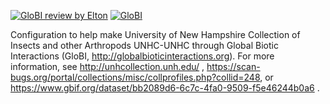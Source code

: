 [![GloBI review by Elton](https://github.com/globalbioticinteractions/unhc/actions/workflows/review.yml/badge.svg)](https://github.com/globalbioticinteractions/unhc/actions) [![GloBI](http://api.globalbioticinteractions.org/interaction.svg?accordingTo=globi:globalbioticinteractions/unhc)](http://globalbioticinteractions.org/?accordingTo=globi:globalbioticinteractions/unhc) 

Configuration to help make University of New Hampshire Collection of Insects and other Arthropods UNHC-UNHC through Global Biotic Interactions (GloBI, http://globalbioticinteractions.org). For more information, see http://unhcollection.unh.edu/ , https://scan-bugs.org/portal/collections/misc/collprofiles.php?collid=248, or https://www.gbif.org/dataset/bb2089d6-6c7c-4fa0-9509-f5e46244b0a6 .
